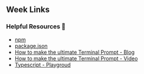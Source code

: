 ## Week Links

### Helpful Resources 📖
<ul>
  <li><a href="https://www.npmjs.com/">npm</a> </li>
  <li><a href="https://docs.npmjs.com/cli/v6/configuring-npm/package-json">package.json</a> </li>
  <li><a href="https://www.hanselman.com/blog/my-ultimate-powershell-prompt-with-oh-my-posh-and-the-windows-terminal">How to make the ultimate Terminal Prompt - Blog</a></li> 
  <li><a href="https://www.youtube.com/watch?v=VT2L1SXFq9U">How to make the ultimate Terminal Prompt - Video</a> 
  </li> 
    <li><a href="https://www.typescriptlang.org/">Typescript - Playgroud</a> 
  </li> 
</ul>
